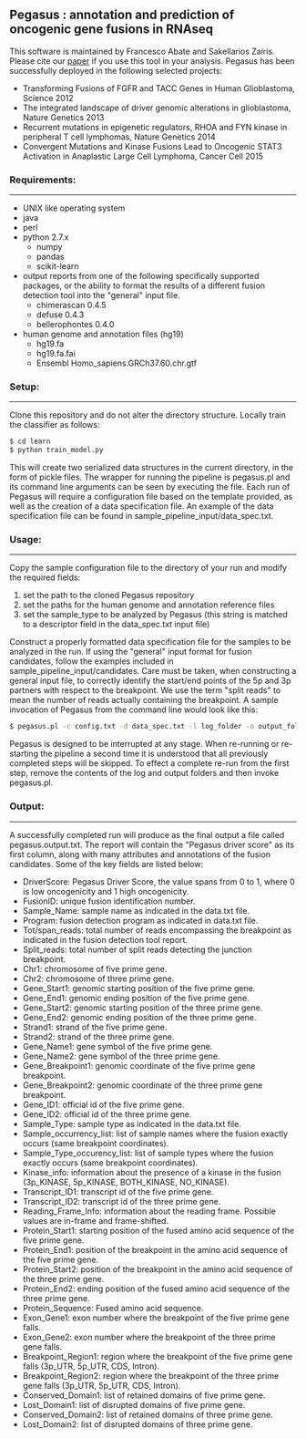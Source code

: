 ## Pegasus : annotation and prediction of oncogenic gene fusions in RNAseq ##

This software is maintained by Francesco Abate and Sakellarios Zairis.
Please cite our [paper](http://bmcsystbiol.biomedcentral.com/articles/10.1186/s12918-014-0097-z) if you use this tool in your analysis.
Pegasus has been successfully deployed in the following selected projects:

- Transforming Fusions of FGFR and TACC Genes in Human Glioblastoma, Science 2012
- The integrated landscape of driver genomic alterations in glioblastoma, Nature Genetics 2013 
- Recurrent mutations in epigenetic regulators, RHOA and FYN kinase in peripheral T cell lymphomas, Nature Genetics 2014
- Convergent Mutations and Kinase Fusions Lead to Oncogenic STAT3 Activation in Anaplastic Large Cell Lymphoma, Cancer Cell 2015


### Requirements: ###
---

- UNIX like operating system
- java
- perl
- python 2.7.x 
    - numpy
    - pandas
    - scikit-learn
- output reports from one of the following specifically supported packages, or the ability to format the results of a different fusion detection tool into the "general" input file.
    - chimerascan 0.4.5
    - defuse 0.4.3
    - bellerophontes 0.4.0
- human genome and annotation files (hg19)
    - hg19.fa
    - hg19.fa.fai
    - Ensembl Homo_sapiens.GRCh37.60.chr.gtf


### Setup: ###
---

Clone this repository and do not alter the directory structure.
Locally train the classifier as follows:

```bash
$ cd learn
$ python train_model.py
```

This will create two serialized data structures in the current directory, in the form of pickle files.
The wrapper for running the pipeline is pegasus.pl and its command line arguments can be seen by executing the file.
Each run of Pegasus will require a configuration file based on the template provided, as well as the creation of a data specification file.
An example of the data specification file can be found in sample_pipeline_input/data_spec.txt.


### Usage: ###
---

Copy the sample configuration file to the directory of your run and modify the required fields:

1. set the path to the cloned Pegasus repository
2. set the paths for the human genome and annotation reference files
3. set the sample_type to be analyzed by Pegasus (this string is matched to a descriptor field in the data_spec.txt input file)

Construct a properly formatted data specification file for the samples to be analyzed in the run.
If using the "general" input format for fusion candidates, follow the examples included in sample_pipeline_input/candidates.
Care must be taken, when constructing a general input file, to correctly identify the start/end points of the 5p and 3p partners with respect to the breakpoint.
We use the term "split reads" to mean the number of reads actually containing the breakpoint.
A sample invocation of Pegasus from the command line would look like this:

```bash
$ pegasus.pl -c config.txt -d data_spec.txt -l log_folder -o output_folder
```

Pegasus is designed to be interrupted at any stage.
When re-running or re-starting the pipeline a second time it is understood that all previously completed steps will be skipped.
To effect a complete re-run from the first step, remove the contents of the log and output folders and then invoke pegasus.pl.


### Output: ###
---

A successfully completed run will produce as the final output a file called pegasus.output.txt.
The report will contain the "Pegasus driver score" as its first column, along with many attributes and annotations of the fusion candidates.
Some of the key fields are listed below:

- DriverScore: Pegasus Driver Score, the value spans from 0 to 1, where 0 is low oncogenicity and 1 high oncogenicity.
- FusionID: unique fusion identification number.
- Sample_Name: sample name as indicated in the data.txt file.
- Program: fusion detection program as indicated in data.txt file.
- Tot/span_reads: total number of reads encompassing the breakpoint as indicated in the fusion detection tool report.
- Split_reads: total number of split reads detecting the junction breakpoint.
- Chr1: chromosome of five prime gene.
- Chr2: chromosome of three prime gene.
- Gene_Start1: genomic starting position of the five prime gene.
- Gene_End1: genomic ending position of the five prime gene.
- Gene_Start2: genomic starting position of the three prime gene.
- Gene_End2: genomic ending position of the three prime gene.
- Strand1: strand of the five prime gene.
- Strand2: strand of the three prime gene.
- Gene_Name1: gene symbol of the five prime gene.
- Gene_Name2: gene symbol of the three prime gene.
- Gene_Breakpoint1: genomic coordinate of the five prime gene breakpoint.
- Gene_Breakpoint2: genomic coordinate of the three prime gene breakpoint.
- Gene_ID1: official id of the five prime gene.
- Gene_ID2: official id of the three prime gene.
- Sample_Type: sample type as indicated in the data.txt file.
- Sample_occurrency_list: list of sample names where the fusion exactly occurs (same breakpoint coordinates).
- Sample_Type_occurency_list: list of sample types where the fusion exactly occurs (same breakpoint coordinates).
- Kinase_info: information about the presence of a kinase in the fusion (3p_KINASE, 5p_KINASE, BOTH_KINASE, NO_KINASE).
- Transcript_ID1: transcript id of the five prime gene.
- Transcript_ID2: transcript id of the three prime gene.
- Reading_Frame_Info: information about the reading frame. Possible values are in-frame and frame-shifted.
- Protein_Start1: starting position of the fused amino acid sequence of the five prime gene.
- Protein_End1: position of the breakpoint in the amino acid sequence of the five prime gene. 
- Protein_Start2: position of the breakpoint in the amino acid sequence of the three prime gene. 
- Protein_End2: ending position of the fused amino acid sequence of the three prime gene.
- Protein_Sequence: Fused amino acid sequence.
- Exon_Gene1: exon number where the breakpoint of the five prime gene falls.
- Exon_Gene2: exon number where the breakpoint of the three prime gene falls.
- Breakpoint_Region1: region where the breakpoint of the five prime gene falls (3p_UTR, 5p_UTR, CDS, Intron).
- Breakpoint_Region2: region where the breakpoint of the three prime gene falls (3p_UTR, 5p_UTR, CDS, Intron).
- Conserved_Domain1: list of retained domains of five prime gene.
- Lost_Domain1: list of disrupted domains of five prime gene.
- Conserved_Domain2: list of retained domains of three prime gene.
- Lost_Domain2: list of disrupted domains of three prime gene.
